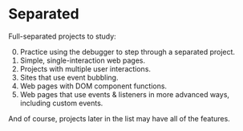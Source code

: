 # Separated

Full-separated projects to study:

0. Practice using the debugger to step through a separated project.
1. Simple, single-interaction web pages.
2. Projects with multiple user interactions.
3. Sites that use event bubbling.
4. Web pages with DOM component functions.
5. Web pages that use events & listeners in more advanced ways, including custom events.

And of course, projects later in the list may have all of the features.
